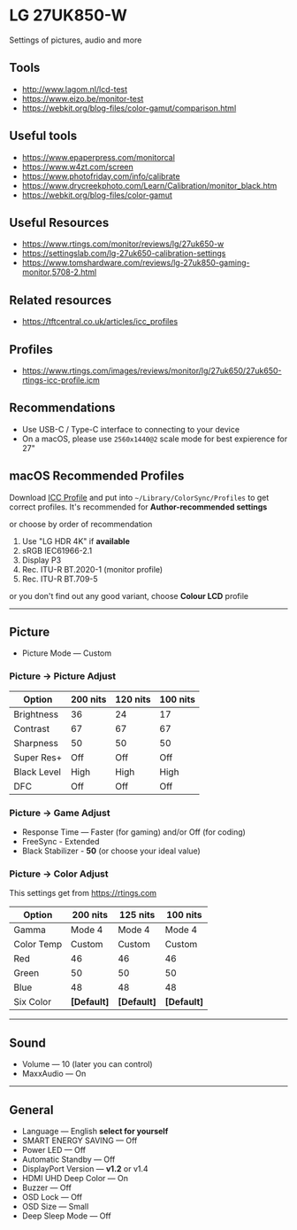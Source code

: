 # LG 27UK850-W

Settings of pictures, audio and more

## Tools

- <http://www.lagom.nl/lcd-test>
- <https://www.eizo.be/monitor-test>
- <https://webkit.org/blog-files/color-gamut/comparison.html>

## Useful tools

- <https://www.epaperpress.com/monitorcal>
- <https://www.w4zt.com/screen>
- <https://www.photofriday.com/info/calibrate>
- <https://www.drycreekphoto.com/Learn/Calibration/monitor_black.htm>
- <https://webkit.org/blog-files/color-gamut>

## Useful Resources

- <https://www.rtings.com/monitor/reviews/lg/27uk650-w>
- <https://settingslab.com/lg-27uk650-calibration-settings>
- <https://www.tomshardware.com/reviews/lg-27uk850-gaming-monitor,5708-2.html>

## Related resources

- <https://tftcentral.co.uk/articles/icc_profiles>

## Profiles

- <https://www.rtings.com/images/reviews/monitor/lg/27uk650/27uk650-rtings-icc-profile.icm>

## Recommendations

- Use USB-C / Type-C interface to connecting to your device
- On a macOS, please use `2560x1440@2` scale mode for best expierence for 27"

## macOS Recommended Profiles

Download [ICC Profile](#profiles) and put into `~/Library/ColorSync/Profiles`
to get correct profiles. It's recommended for **Author-recommended settings**

or choose by order of recommendation

1. Use "LG HDR 4K" if **available**
2. sRGB IEC61966-2.1
3. Display P3
4. Rec. ITU-R BT.2020-1 (monitor profile)
5. Rec. ITU-R BT.709-5

or you don't find out any good variant, choose **Colour LCD** profile

---

## Picture

- Picture Mode — Custom

### Picture → Picture Adjust

| Option      | 200 nits | 120 nits | 100 nits |
| ----------- | -------- | -------- | -------- |
| Brightness  | 36       | 24       | 17       |
| Contrast    | 67       | 67       | 67       |
| Sharpness   | 50       | 50       | 50       |
| Super Res+  | Off      | Off      | Off      |
| Black Level | High     | High     | High     |
| DFC         | Off      | Off      | Off      |

### Picture → Game Adjust

- Response Time — Faster (for gaming) and/or Off (for coding)
- FreeSync - Extended
- Black Stabilizer - **50** (or choose your ideal value)

### Picture → Color Adjust

This settings get from <https://rtings.com>

| Option     | 200 nits        | 125 nits        | 100 nits        |
| ---------- | --------------- | --------------- | --------------- |
| Gamma      | Mode 4          | Mode 4          | Mode 4          |
| Color Temp | Custom          | Custom          | Custom          |
| Red        | 46              | 46              | 46              |
| Green      | 50              | 50              | 50              |
| Blue       | 48              | 48              | 48              |
| Six Color  | **\[Default\]** | **\[Default\]** | **\[Default\]** |

---

## Sound

- Volume — 10 (later you can control)
- MaxxAudio — On

---

## General

- Language — English **select for yourself**
- SMART ENERGY SAVING — Off
- Power LED — Off
- Automatic Standby — Off
- DisplayPort Version — **v1.2** or v1.4
- HDMI UHD Deep Color — On
- Buzzer — Off
- OSD Lock — Off
- OSD Size — Small
- Deep Sleep Mode — Off
